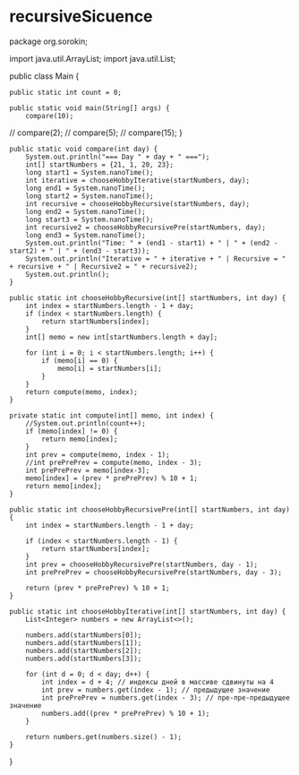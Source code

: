 # recursiveSicuence
package org.sorokin;

import java.util.ArrayList;
import java.util.List;

public class Main {

    public static int count = 0;

    public static void main(String[] args) {
        compare(10);
//        compare(2);
//        compare(5);
//        compare(15);
    }

    public static void compare(int day) {
        System.out.println("=== Day " + day + " ===");
        int[] startNumbers = {21, 1, 20, 23};
        long start1 = System.nanoTime();
        int iterative = chooseHobbyIterative(startNumbers, day);
        long end1 = System.nanoTime();
        long start2 = System.nanoTime();
        int recursive = chooseHobbyRecursive(startNumbers, day);
        long end2 = System.nanoTime();
        long start3 = System.nanoTime();
        int recursive2 = chooseHobbyRecursivePre(startNumbers, day);
        long end3 = System.nanoTime();
        System.out.println("Time: " + (end1 - start1) + " | " + (end2 - start2) + " | " + (end3 - start3));
        System.out.println("Iterative = " + iterative + " | Recursive = " + recursive + " | Recursive2 = " + recursive2);
        System.out.println();
    }

    public static int chooseHobbyRecursive(int[] startNumbers, int day) {
        int index = startNumbers.length - 1 + day;
        if (index < startNumbers.length) {
            return startNumbers[index];
        }
        int[] memo = new int[startNumbers.length + day];

        for (int i = 0; i < startNumbers.length; i++) {
            if (memo[i] == 0) {
                memo[i] = startNumbers[i];
            }
        }
        return compute(memo, index);
    }

    private static int compute(int[] memo, int index) {
        //System.out.println(count++);
        if (memo[index] != 0) {
            return memo[index];
        }
        int prev = compute(memo, index - 1);
        //int prePrePrev = compute(memo, index - 3);
        int prePrePrev = memo[index-3];
        memo[index] = (prev * prePrePrev) % 10 + 1;
        return memo[index];
    }

    public static int chooseHobbyRecursivePre(int[] startNumbers, int day) {
        int index = startNumbers.length - 1 + day;

        if (index < startNumbers.length - 1) {
            return startNumbers[index];
        }
        int prev = chooseHobbyRecursivePre(startNumbers, day - 1);
        int prePrePrev = chooseHobbyRecursivePre(startNumbers, day - 3);

        return (prev * prePrePrev) % 10 + 1;
    }

    public static int chooseHobbyIterative(int[] startNumbers, int day) {
        List<Integer> numbers = new ArrayList<>();

        numbers.add(startNumbers[0]);
        numbers.add(startNumbers[1]);
        numbers.add(startNumbers[2]);
        numbers.add(startNumbers[3]);

        for (int d = 0; d < day; d++) {
            int index = d + 4; // индексы дней в массиве сдвинуты на 4
            int prev = numbers.get(index - 1); // предыдущее значение
            int prePrePrev = numbers.get(index - 3); // пре-пре-предыдущее значение
            numbers.add((prev * prePrePrev) % 10 + 1);
        }

        return numbers.get(numbers.size() - 1);
    }
}
